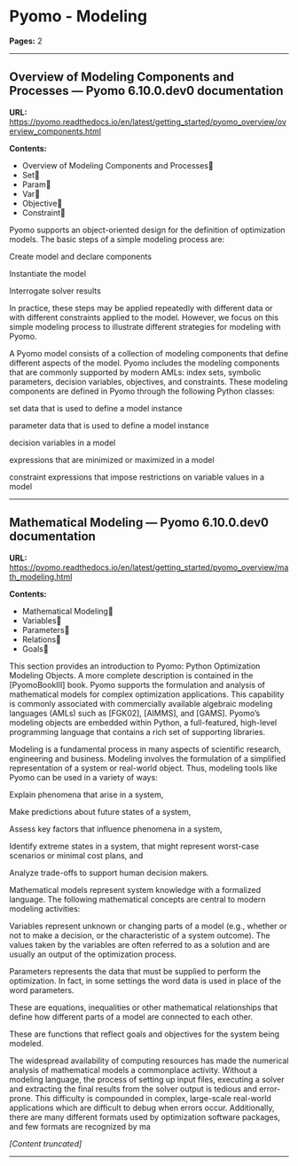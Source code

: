 # Pyomo - Modeling

**Pages:** 2

---

## Overview of Modeling Components and Processes — Pyomo 6.10.0.dev0 documentation

**URL:** https://pyomo.readthedocs.io/en/latest/getting_started/pyomo_overview/overview_components.html

**Contents:**
- Overview of Modeling Components and Processes
- Set
- Param
- Var
- Objective
- Constraint

Pyomo supports an object-oriented design for the definition of optimization models. The basic steps of a simple modeling process are:

Create model and declare components

Instantiate the model

Interrogate solver results

In practice, these steps may be applied repeatedly with different data or with different constraints applied to the model. However, we focus on this simple modeling process to illustrate different strategies for modeling with Pyomo.

A Pyomo model consists of a collection of modeling components that define different aspects of the model. Pyomo includes the modeling components that are commonly supported by modern AMLs: index sets, symbolic parameters, decision variables, objectives, and constraints. These modeling components are defined in Pyomo through the following Python classes:

set data that is used to define a model instance

parameter data that is used to define a model instance

decision variables in a model

expressions that are minimized or maximized in a model

constraint expressions that impose restrictions on variable values in a model

---

## Mathematical Modeling — Pyomo 6.10.0.dev0 documentation

**URL:** https://pyomo.readthedocs.io/en/latest/getting_started/pyomo_overview/math_modeling.html

**Contents:**
- Mathematical Modeling
- Variables
- Parameters
- Relations
- Goals

This section provides an introduction to Pyomo: Python Optimization Modeling Objects. A more complete description is contained in the [PyomoBookIII] book. Pyomo supports the formulation and analysis of mathematical models for complex optimization applications. This capability is commonly associated with commercially available algebraic modeling languages (AMLs) such as [FGK02], [AIMMS], and [GAMS]. Pyomo’s modeling objects are embedded within Python, a full-featured, high-level programming language that contains a rich set of supporting libraries.

Modeling is a fundamental process in many aspects of scientific research, engineering and business. Modeling involves the formulation of a simplified representation of a system or real-world object. Thus, modeling tools like Pyomo can be used in a variety of ways:

Explain phenomena that arise in a system,

Make predictions about future states of a system,

Assess key factors that influence phenomena in a system,

Identify extreme states in a system, that might represent worst-case scenarios or minimal cost plans, and

Analyze trade-offs to support human decision makers.

Mathematical models represent system knowledge with a formalized language. The following mathematical concepts are central to modern modeling activities:

Variables represent unknown or changing parts of a model (e.g., whether or not to make a decision, or the characteristic of a system outcome). The values taken by the variables are often referred to as a solution and are usually an output of the optimization process.

Parameters represents the data that must be supplied to perform the optimization. In fact, in some settings the word data is used in place of the word parameters.

These are equations, inequalities or other mathematical relationships that define how different parts of a model are connected to each other.

These are functions that reflect goals and objectives for the system being modeled.

The widespread availability of computing resources has made the numerical analysis of mathematical models a commonplace activity. Without a modeling language, the process of setting up input files, executing a solver and extracting the final results from the solver output is tedious and error-prone. This difficulty is compounded in complex, large-scale real-world applications which are difficult to debug when errors occur. Additionally, there are many different formats used by optimization software packages, and few formats are recognized by ma

*[Content truncated]*

---
